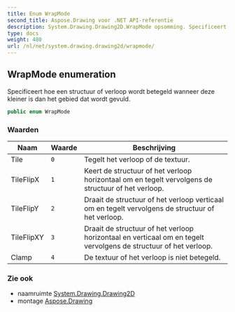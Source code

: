 ```yaml
---
title: Enum WrapMode
second_title: Aspose.Drawing voor .NET API-referentie
description: System.Drawing.Drawing2D.WrapMode opsomming. Specificeert hoe een structuur of verloop wordt betegeld wanneer deze kleiner is dan het gebied dat wordt gevuld.
type: docs
weight: 480
url: /nl/net/system.drawing.drawing2d/wrapmode/
---
```

## WrapMode enumeration

Specificeert hoe een structuur of verloop wordt betegeld wanneer deze kleiner is dan het gebied dat wordt gevuld.

```csharp
public enum WrapMode
```

### Waarden

| Naam | Waarde | Beschrijving |
| --- | --- | --- |
| Tile | `0` | Tegelt het verloop of de textuur. |
| TileFlipX | `1` | Keert de structuur of het verloop horizontaal om en tegelt vervolgens de structuur of het verloop. |
| TileFlipY | `2` | Draait de structuur of het verloop verticaal om en tegelt vervolgens de structuur of het verloop. |
| TileFlipXY | `3` | Draait de structuur of het verloop horizontaal en verticaal om en tegelt vervolgens de structuur of het verloop. |
| Clamp | `4` | De textuur of het verloop is niet betegeld. |

### Zie ook

* naamruimte [System.Drawing.Drawing2D](../../system.drawing.drawing2d/)
* montage [Aspose.Drawing](../../)



